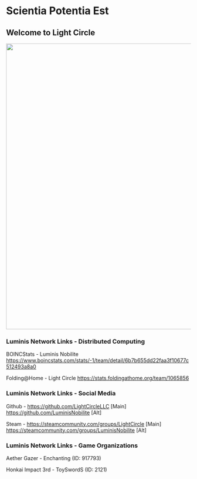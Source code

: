 # Scientia Potentia Est

## Welcome to Light Circle

[<img align="center" width="777" src="https://raw.githubusercontent.com/LightCircleLLC/Eclipse/refs/heads/main/Assets/Light%20Circle%20Official%20Branding/Light%20Circle%20Logo%20v1.png">](https://beacons.ai/reisonantia)

### Luminis Network Links - Distributed Computing

BOINCStats - Luminis Nobilite https://www.boincstats.com/stats/-1/team/detail/6b7b655dd22faa3f10677c512493a8a0

Folding@Home - Light Circle https://stats.foldingathome.org/team/1065856


### Luminis Network Links - Social Media

Github - https://github.com/LightCircleLLC [Main]
https://github.com/LuminisNobilite [Alt]

Steam - https://steamcommunity.com/groups/LightCircle [Main]
https://steamcommunity.com/groups/LuminisNobilite [Alt]


### Luminis Network Links - Game Organizations

Aether Gazer - Enchanting (ID: 917793)

Honkai Impact 3rd - ToySwordS (ID: 2121)
